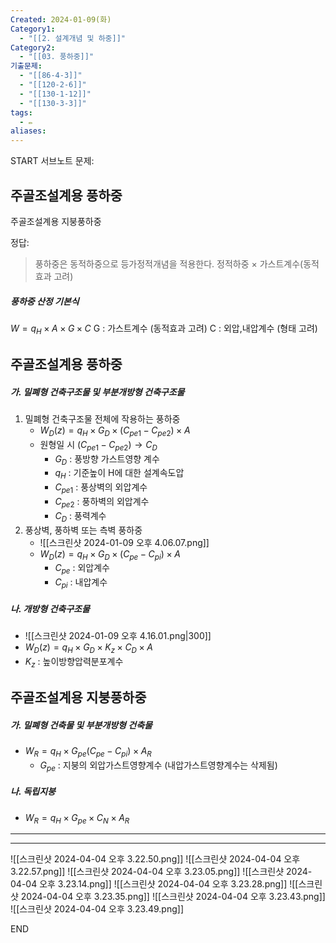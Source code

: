 ```yaml
---
Created: 2024-01-09(화)
Category1:
  - "[[2. 설계개념 및 하중]]"
Category2:
  - "[[03. 풍하중]]"
기출문제:
  - "[[86-4-3]]"
  - "[[120-2-6]]"
  - "[[130-1-12]]"
  - "[[130-3-3]]"
tags:
  - ✏️
aliases:
---
```


START
서브노트
문제:  
## 주골조설계용 풍하중 
주골조설계용 지붕풍하중

정답: 

>풍하중은 동적하중으로 등가정적개념을 적용한다.
>정적하중 × 가스트계수(동적효과 고려)
##### 풍하중 산정 기본식
$W=q_H \times A \times G \times C$ 
G : 가스트계수 (동적효과 고려)
C : 외압,내압계수 (형태 고려)

## 주골조설계용 풍하중 
##### 가. 밀폐형 건축구조물 및 부분개방형 건축구조물
1. 밀폐형 건축구조물 전체에 작용하는 풍하중
	- $W_D(z) =  q_H \times G_D \times (C_{pe1} - C_{pe2}) \times A$
	- 원형일 시 $(C_{pe1} - C_{pe2}) →C_D$
		- $G_D$ : 풍방향 가스트영향 계수
		- $q_H$ : 기준높이 H에 대한 설계속도압
		- $C_{pe1}$ : 풍상벽의 외압계수
		- $C_{pe2}$ : 풍하벽의 외압계수
		- $C_D$ : 풍력계수
2. 풍상벽, 풍하벽 또는 측벽 풍하중
	- ![[스크린샷 2024-01-09 오후 4.06.07.png]]
	- $W_D(z) = q_H \times G_D \times (C_{pe} - C_{pi}) \times A$
		- $C_{pe}$ : 외압계수
		- $C_{pi}$ : 내압계수
##### 나. 개방형 건축구조물
- ![[스크린샷 2024-01-09 오후 4.16.01.png|300]]
- $W_D(z) = q_H \times G_D \times K_z  \times C_D \times A$
- $K_z$ : 높이방향압력분포계수


## 주골조설계용 지붕풍하중
##### 가. 밀폐형 건축물 및 부분개방형 건축물
- $W_R =  q_H \times G_{pe}(C_{pe} - C_{pi}) \times A_R$
	- $G_{pe}$ : 지붕의 외압가스트영향계수 (내압가스트영향계수는 삭제됨)
##### 나. 독립지붕
- $W_R =  q_H \times G_{pe}\times C_{N} \times A_R$


***
***
![[스크린샷 2024-04-04 오후 3.22.50.png]]
![[스크린샷 2024-04-04 오후 3.22.57.png]]
![[스크린샷 2024-04-04 오후 3.23.05.png]]
![[스크린샷 2024-04-04 오후 3.23.14.png]]
![[스크린샷 2024-04-04 오후 3.23.28.png]]
![[스크린샷 2024-04-04 오후 3.23.35.png]]
![[스크린샷 2024-04-04 오후 3.23.43.png]]
![[스크린샷 2024-04-04 오후 3.23.49.png]]
<!--ID: 1704870166639-->
END

